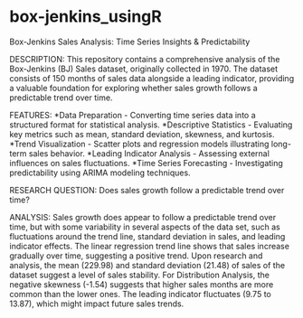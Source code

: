 # box-jenkins_usingR
Box-Jenkins Sales Analysis: Time Series Insights &amp; Predictability

DESCRIPTION:
This repository contains a comprehensive analysis of the Box-Jenkins (BJ) Sales dataset, originally collected in 1970. 
The dataset consists of 150 months of sales data alongside a leading indicator, providing a valuable foundation for exploring 
whether sales growth follows a predictable trend over time.

FEATURES:
*Data Preparation - Converting time series data into a structured format for statistical analysis.
*Descriptive Statistics - Evaluating key metrics such as mean, standard deviation, skewness, and kurtosis.
*Trend Visualization - Scatter plots and regression models illustrating long-term sales behavior.
*Leading Indicator Analysis - Assessing external influences on sales fluctuations.
*Time Series Forecasting - Investigating predictability using ARIMA modeling techniques.

RESEARCH QUESTION: Does sales growth follow a predictable trend over time?

ANALYSIS: Sales growth does appear to follow a predictable trend over time, but with some variability in several aspects of the data set, such as fluctuations around the trend line, standard deviation in sales, and leading indicator effects. The linear regression trend line shows that sales increase gradually over time, suggesting a positive trend. Upon research and analysis, the mean (229.98) and standard deviation (21.48) of sales of the dataset suggest a level of sales stability.  For Distribution Analysis, the negative skewness (-1.54) suggests that higher sales months are more common than the lower ones. The leading indicator fluctuates (9.75 to 13.87), which might impact future sales trends.
